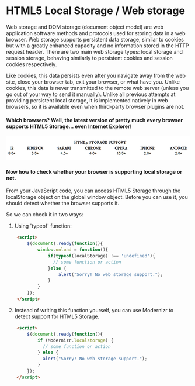 # HTML5 Local Storage / Web storage

Web storage and DOM storage (document object model) are web application software methods and protocols used for storing data in a web browser.
Web storage supports persistent data storage, similar to cookies but with a greatly enhanced capacity and no information stored in the HTTP request header.
There are two main web storage types: local storage and session storage, behaving similarly to persistent cookies and session cookies respectively.

Like cookies, this data persists even after you navigate away from the web site, close your browser tab, exit your browser, or what have you.
Unlike cookies, this data is never transmitted to the remote web server (unless you go out of your way to send it manually).
Unlike all previous attempts at providing persistent local storage, it is implemented natively in web browsers,
so it is available even when third-party browser plugins are not.

#### Which browsers? Well, the latest version of pretty much every browser supports HTML5 Storage… even Internet Explorer!
![ScreenShot](images/storage_support.jpg)

#### Now how to check whether your browser is supporting local storage or not.
From your JavaScript code, you can access HTML5 Storage through the localStorage object on the global window object.
Before you can use it, you should detect whether the browser supports it.

So we can check it in two ways:

1) Using 'typeof' function:
```html
    <script>
        $(document).ready(function(){
            window.onload = function(){
                if(typeof(localStorage) !== 'undefined'){
                  // some function or action
                }else {
                    alert("Sorry! No web storage support.");
                }
            }
        });
    </script>
```

2) Instead of writing this function yourself, you can use Modernizr to detect support for HTML5 Storage.
```html
    <script>
        $(document).ready(function(){
            if (Modernizr.localstorage) {
              // some function or action
            } else {
              alert("Sorry! No web storage support.");
            }
        });
    </script>
```